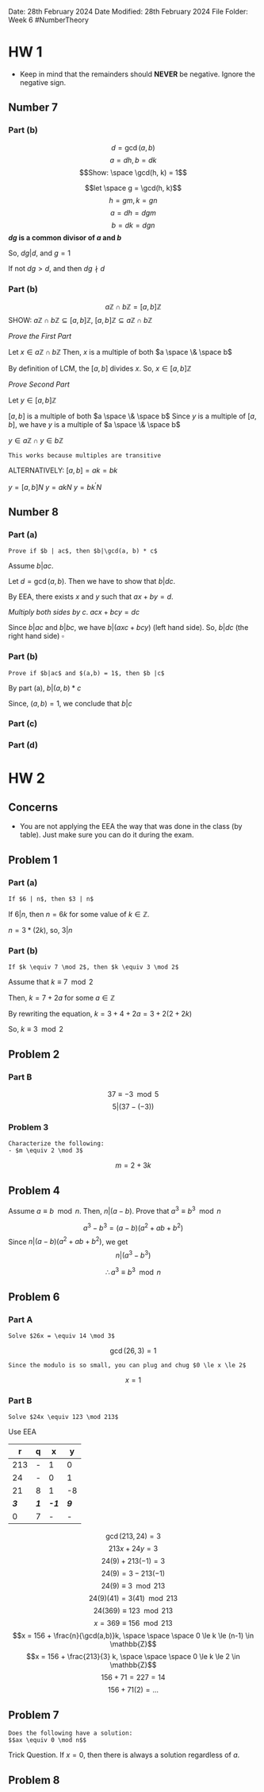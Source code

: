 Date: 28th February 2024
Date Modified: 28th February 2024
File Folder: Week 6
#NumberTheory

# HW 1

- Keep in mind that the remainders should **NEVER** be negative. Ignore the negative sign.

## Number 7
###  Part (b)

$$d = \gcd(a,b)$$
$$a = dh, b = dk$$
$$Show: \space \gcd(h, k) = 1$$

$$let \space g = \gcd(h, k)$$
$$h = gm, k = gn$$
$$a = dh = dgm$$
$$b = dk=dgn$$
**$dg$ is a common divisor of $a$ and $b$**

So, $dg |d$, and $g = 1$

If not $dg > d$, and then $dg \nmid d$

### Part (b)

$$a \mathbb{Z} \cap b \mathbb{Z} = [a,b]\mathbb{Z}$$
SHOW: $a \mathbb{Z}  \cap b \mathbb{Z} \subseteq [a,b] \mathbb{Z}$, $[a,b] \mathbb{Z} \subseteq a \mathbb{Z} \cap b \mathbb{Z}$

*Prove the First Part*

Let $x \in a \mathbb{Z} \cap b \mathbb{Z}$
Then, $x$ is a multiple of both $a \space \& \space b$

By definition of LCM, the $[a, b]$ divides $x$.
So, $x \in [a, b] \mathbb{Z}$

*Prove Second Part*

Let $y \in [a, b] \mathbb{Z}$

$[a,b]$ is a multiple of both $a \space \& \space b$
Since $y$ is a multiple of $[a, b]$, we have $y$ is a multiple of $a \space \& \space b$

$y \in a\mathbb{Z} \cap y \in b\mathbb{Z}$

```ad-important
This works because multiples are transitive
```
 ALTERNATIVELY:
$[a, b] = ak = bk$

$y = [a, b] N$
$y = akN$
$y=bk^\prime N$

## Number 8

### Part (a)

```ad-question
Prove if $b | ac$, then $b|\gcd(a, b) * c$
```

Assume $b |ac$. 

Let $d = \gcd(a,b)$. Then we have to show that $b|dc$.

By EEA, there exists $x$ and $y$ such that $ax + by = d$. 

*Multiply both sides by c*. $acx + bcy = dc$

Since $b | ac$ and $b | bc$, we have $b |(axc + bcy)$ (left hand side). So, $b|dc$ (the right hand side)                   $\square$

### Part (b)

```ad-question
Prove if $b|ac$ and $(a,b) = 1$, then $b |c$
```

By part (a), $b | (a,b) * c$

Since, $(a, b) = 1$, we conclude that $b |c$
### Part (c)



### Part (d)

# HW 2

## Concerns

- You are not applying the EEA the way that was done in the class (by table). Just make sure you can do it during the exam.


## Problem 1

### Part (a)

```ad-question
If $6 | n$, then $3 | n$
```

If $6 |n$, then $n = 6k$ for some value of $k \in \mathbb{Z}$.

$n = 3*(2k)$, so, $3 | n$

### Part (b)

```ad-question
If $k \equiv 7 \mod 2$, then $k \equiv 3 \mod 2$
```

Assume that $k \equiv 7 \mod 2$

Then, $k =7+2a$ for some $a \in \mathbb{Z}$

By rewriting the equation, $k = 3 + 4 + 2a = 3 + 2(2+2k)$

So, $k \equiv 3 \mod 2$

## Problem 2

### Part B

$$37 \equiv -3 \mod 5$$
$$5|(37-(-3))$$

### Problem 3

```ad-question
Characterize the following:
- $m \equiv 2 \mod 3$
```

$$m = 2 + 3k$$
## Problem 4


Assume $a \equiv b \mod n$. Then, $n | (a -b)$. 
Prove that $a^3 \equiv b^3 \mod n$

$$a^3 -b^3= (a-b)(a^2+ab+b^2)$$
Since $n | (a-b)(a^2+ab+b^2)$, we get 
$$n |(a^3-b^3)$$

$$\therefore a^3 \equiv b^3 \mod n$$
## Problem 6
### Part A
```ad-question
Solve $26x = \equiv 14 \mod 3$
```

$$\gcd(26, 3) = 1$$
```ad-important
Since the modulo is so small, you can plug and chug $0 \le x \le 2$
```
$$x = 1$$
### Part B
```ad-question
Solve $24x \equiv 123 \mod 213$
```

Use EEA

| r   | q   | x   | y   |
| --- | --- | --- | --- |
| 213 | -   | 1   | 0   |
| 24  | -   | 0   | 1   |
| 21  | 8   | 1   | -8  |
| ***3***   | ***1***   | ***-1***  | ***9***   |
| 0   | 7   | -   | -   |
$$\gcd(213, 24) = 3$$
$$213x + 24y = 3$$
$$24(9) + 213(-1) = 3$$
$$24(9) = 3 - 213(-1)$$$$24(9) \equiv 3 \mod 213$$
$$24(9)(41) = 3(41) \mod 213$$
$$24(369) \equiv 123 \mod 213$$
$$x = 369 \equiv 156 \mod 213$$
$$x = 156 + \frac{n}{\gcd(a,b)}k, \space \space \space 0 \le k \le (n-1) \in \mathbb{Z}$$
$$x = 156 + \frac{213}{3} k, \space \space \space 0 \le k \le 2 \in \mathbb{Z}$$
$$156 + 71 = 227 = 14$$
$$156 + 71(2)=...$$
## Problem 7

```ad-question
Does the following have a solution: 
$$ax \equiv 0 \mod n$$
```

Trick Question. If $x=0$, then there is always a solution regardless of $a$.

## Problem 8

